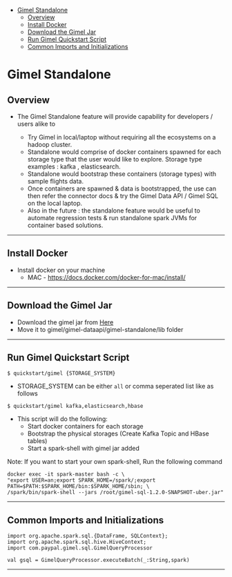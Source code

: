 
* [Gimel Standalone](#gimel-standalone)
   * [Overview](#overview)
   * [Install Docker](#install-docker)
   * [Download the Gimel Jar](#download-the-gimel-jar)
   * [Run Gimel Quickstart Script](#run-gimel-quickstart-script)
   * [Common Imports and Initializations](#common-imports-and-initializations)
   
# Gimel Standalone

## Overview

* The Gimel Standalone feature will provide capability for developers / users alike to

  * Try Gimel in local/laptop without requiring all the ecosystems on a hadoop cluster.
  * Standalone would comprise of docker containers spawned for each storage type that the user would like to explore. Storage type examples : kafka , elasticsearch.
  * Standalone would bootstrap these containers (storage types) with sample flights data.
  * Once containers are spawned & data is bootstrapped, the use can then refer the connector docs & try the Gimel Data API / Gimel SQL on the local laptop.
  * Also in the future : the standalone feature would be useful to automate regression tests & run standalone spark JVMs for container based solutions. 

___________________________________________________________________________________________________________________

## Install Docker

* Install docker on your machine 
  * MAC - https://docs.docker.com/docker-for-mac/install/

___________________________________________________________________________________________________________________

## Download the Gimel Jar

* Download the gimel jar from [Here](https://drive.google.com/uc?id=1mVia6-dTyX9ZU2-r91TFJu4_hEhapVRA&export=download)
* Move it to gimel/gimel-dataapi/gimel-standalone/lib folder

___________________________________________________________________________________________________________________

## Run Gimel Quickstart Script

```
$ quickstart/gimel {STORAGE_SYSTEM}
```

* STORAGE_SYSTEM can be either ```all``` or comma seperated list like as follows
```
$ quickstart/gimel kafka,elasticsearch,hbase
```
* This script will do the following:
  * Start docker containers for each storage
  * Bootstrap the physical storages (Create Kafka Topic and HBase tables)
  * Start a spark-shell with gimel jar added
  
Note: If you want to start your own spark-shell, Run the following command

```
docker exec -it spark-master bash -c \
"export USER=an;export SPARK_HOME=/spark/;export PATH=$PATH:$SPARK_HOME/bin:$SPARK_HOME/sbin; \
/spark/bin/spark-shell --jars /root/gimel-sql-1.2.0-SNAPSHOT-uber.jar"
```
  
___________________________________________________________________________________________________________________

## Common Imports and Initializations

```
import org.apache.spark.sql.{DataFrame, SQLContext};
import org.apache.spark.sql.hive.HiveContext;
import com.paypal.gimel.sql.GimelQueryProcessor

val gsql = GimelQueryProcessor.executeBatch(_:String,spark)
```

___________________________________________________________________________________________________________________

